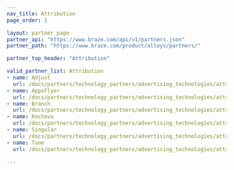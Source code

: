 ```yaml
---
nav_title: Attribution
page_order: 1

layout: partner_page
partner_api: "https://www.braze.com/api/v1/partners.json"
partner_path: "https://www.braze.com/product/alloys/partners/"

partner_top_header: "Attribution"

valid_partner_list: Attribution
- name: Adjust
  url: /docs/partners/technology_partners/advertising_technologies/attribution/adjust/
- name: AppsFlyer
  url: /docs/partners/technology_partners/advertising_technologies/attribution/appsflyer/
- name: Branch
  url: /docs/partners/technology_partners/advertising_technologies/attribution/branch/
- name: Kochava
  url: /docs/partners/technology_partners/advertising_technologies/attribution/kochava/
- name: Singular
  url: /docs/partners/technology_partners/advertising_technologies/attribution/singular/
- name: Tune
  url: /docs/partners/technology_partners/advertising_technologies/attribution/Tune/

---
```

